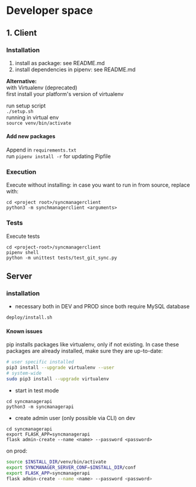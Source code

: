 # Developer space

## 1. Client

### Installation
1. install as package: see README.md
2. install dependencies in pipenv: see README.md

__Alternative:__  
with Virtualenv (deprecated)  
first install your platform's version of virtualenv  

run setup script  
`./setup.sh`  
running in virtual env  
`source venv/bin/activate`  

#### Add new packages
Append in `requirements.txt`  
run `pipenv install -r` for updating Pipfile

### Execution
Execute without installing: in case you want to run in from source, replace with:
```
cd <project root>/syncmanagerclient
python3 -m synchmanagerclient <arguments>
```

### Tests
Execute tests
```
cd <project-root>/syncmanagerclient
pipenv shell
python -m unittest tests/test_git_sync.py
```

## Server

### installation
* necessary both in DEV and PROD since both require MySQL database
```bash
deploy/install.sh
```

#### Known issues
pip installs packages like virtualenv, only if not existing. 
In case these packages are already installed, make sure they are up-to-date: 
```bash
# user specific installed
pip3 install --upgrade virtualenv --user
# system-wide
sudo pip3 install --upgrade virtualenv
```

* start in test mode
```
cd syncmanagerapi
python3 -m syncmanagerapi 
```
* create admin user (only possible via CLI)
on dev
```
cd syncmanagerapi
export FLASK_APP=syncmanagerapi 
flask admin-create --name <name> --password <password>
```
on prod:
```bash
source $INSTALL_DIR/venv/bin/activate
export SYNCMANAGER_SERVER_CONF=$INSTALL_DIR/conf
export FLASK_APP=syncmanagerapi
flask admin-create --name <name> --password <password>
```